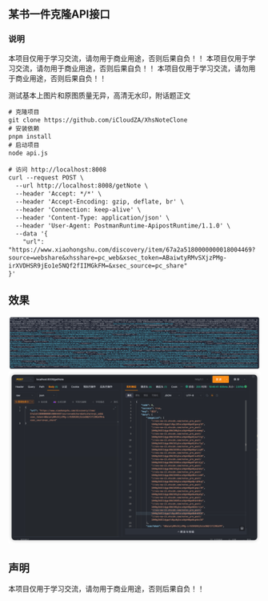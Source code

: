 ## 某书一件克隆API接口

### 说明
本项目仅用于学习交流，请勿用于商业用途，否则后果自负！！
本项目仅用于学习交流，请勿用于商业用途，否则后果自负！！
本项目仅用于学习交流，请勿用于商业用途，否则后果自负！！

测试基本上图片和原图质量无异，高清无水印，附话题正文

```shell
# 克隆项目
git clone https://github.com/iCloudZA/XhsNoteClone
# 安装依赖
pnpm install
# 启动项目
node api.js

# 访问 http://localhost:8008
curl --request POST \
  --url http://localhost:8008/getNote \
  --header 'Accept: */*' \
  --header 'Accept-Encoding: gzip, deflate, br' \
  --header 'Connection: keep-alive' \
  --header 'Content-Type: application/json' \
  --header 'User-Agent: PostmanRuntime-ApipostRuntime/1.1.0' \
  --data '{
    "url": "https://www.xiaohongshu.com/discovery/item/67a2a5180000000018004469?source=webshare&xhsshare=pc_web&xsec_token=ABaiwtyRMvSXjzPMg-irXVDHSR9jEo1e5NQf2fIIMGkFM=&xsec_source=pc_share"
}'
```

## 效果
![img_1.png](image/img_1.png)
![img.png](image/img.png)

## 声明
本项目仅用于学习交流，请勿用于商业用途，否则后果自负！！